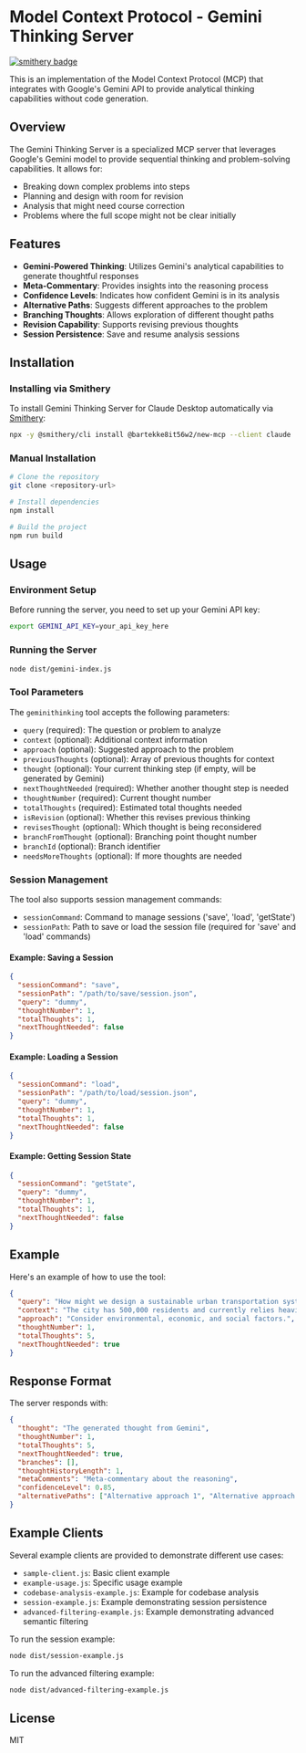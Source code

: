 # Model Context Protocol - Gemini Thinking Server
[![smithery badge](https://smithery.ai/badge/@bartekke8it56w2/new-mcp)](https://smithery.ai/server/@bartekke8it56w2/new-mcp)

This is an implementation of the Model Context Protocol (MCP) that integrates with Google's Gemini API to provide analytical thinking capabilities without code generation.

## Overview

The Gemini Thinking Server is a specialized MCP server that leverages Google's Gemini model to provide sequential thinking and problem-solving capabilities. It allows for:

- Breaking down complex problems into steps
- Planning and design with room for revision
- Analysis that might need course correction
- Problems where the full scope might not be clear initially

## Features

- **Gemini-Powered Thinking**: Utilizes Gemini's analytical capabilities to generate thoughtful responses
- **Meta-Commentary**: Provides insights into the reasoning process
- **Confidence Levels**: Indicates how confident Gemini is in its analysis
- **Alternative Paths**: Suggests different approaches to the problem
- **Branching Thoughts**: Allows exploration of different thought paths
- **Revision Capability**: Supports revising previous thoughts
- **Session Persistence**: Save and resume analysis sessions

## Installation

### Installing via Smithery

To install Gemini Thinking Server for Claude Desktop automatically via [Smithery](https://smithery.ai/server/@bartekke8it56w2/new-mcp):

```bash
npx -y @smithery/cli install @bartekke8it56w2/new-mcp --client claude
```

### Manual Installation
```bash
# Clone the repository
git clone <repository-url>

# Install dependencies
npm install

# Build the project
npm run build
```

## Usage

### Environment Setup

Before running the server, you need to set up your Gemini API key:

```bash
export GEMINI_API_KEY=your_api_key_here
```

### Running the Server

```bash
node dist/gemini-index.js
```

### Tool Parameters

The `geminithinking` tool accepts the following parameters:

- `query` (required): The question or problem to analyze
- `context` (optional): Additional context information
- `approach` (optional): Suggested approach to the problem
- `previousThoughts` (optional): Array of previous thoughts for context
- `thought` (optional): Your current thinking step (if empty, will be generated by Gemini)
- `nextThoughtNeeded` (required): Whether another thought step is needed
- `thoughtNumber` (required): Current thought number
- `totalThoughts` (required): Estimated total thoughts needed
- `isRevision` (optional): Whether this revises previous thinking
- `revisesThought` (optional): Which thought is being reconsidered
- `branchFromThought` (optional): Branching point thought number
- `branchId` (optional): Branch identifier
- `needsMoreThoughts` (optional): If more thoughts are needed

### Session Management

The tool also supports session management commands:

- `sessionCommand`: Command to manage sessions ('save', 'load', 'getState')
- `sessionPath`: Path to save or load the session file (required for 'save' and 'load' commands)

#### Example: Saving a Session

```json
{
  "sessionCommand": "save",
  "sessionPath": "/path/to/save/session.json",
  "query": "dummy",
  "thoughtNumber": 1,
  "totalThoughts": 1,
  "nextThoughtNeeded": false
}
```

#### Example: Loading a Session

```json
{
  "sessionCommand": "load",
  "sessionPath": "/path/to/load/session.json",
  "query": "dummy",
  "thoughtNumber": 1,
  "totalThoughts": 1,
  "nextThoughtNeeded": false
}
```

#### Example: Getting Session State

```json
{
  "sessionCommand": "getState",
  "query": "dummy",
  "thoughtNumber": 1,
  "totalThoughts": 1,
  "nextThoughtNeeded": false
}
```

## Example

Here's an example of how to use the tool:

```json
{
  "query": "How might we design a sustainable urban transportation system?",
  "context": "The city has 500,000 residents and currently relies heavily on personal vehicles.",
  "approach": "Consider environmental, economic, and social factors.",
  "thoughtNumber": 1,
  "totalThoughts": 5,
  "nextThoughtNeeded": true
}
```

## Response Format

The server responds with:

```json
{
  "thought": "The generated thought from Gemini",
  "thoughtNumber": 1,
  "totalThoughts": 5,
  "nextThoughtNeeded": true,
  "branches": [],
  "thoughtHistoryLength": 1,
  "metaComments": "Meta-commentary about the reasoning",
  "confidenceLevel": 0.85,
  "alternativePaths": ["Alternative approach 1", "Alternative approach 2"]
}
```

## Example Clients

Several example clients are provided to demonstrate different use cases:

- `sample-client.js`: Basic client example
- `example-usage.js`: Specific usage example
- `codebase-analysis-example.js`: Example for codebase analysis
- `session-example.js`: Example demonstrating session persistence
- `advanced-filtering-example.js`: Example demonstrating advanced semantic filtering

To run the session example:

```bash
node dist/session-example.js
```

To run the advanced filtering example:

```bash
node dist/advanced-filtering-example.js
```

## License

MIT
